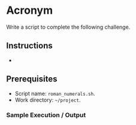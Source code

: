 # Acronym

Write a script to complete the following challenge.

## Instructions

- 

## Prerequisites

- Script name: `roman_numerals.sh`.
- Work directory: `~/project`.

### Sample Execution / Output
